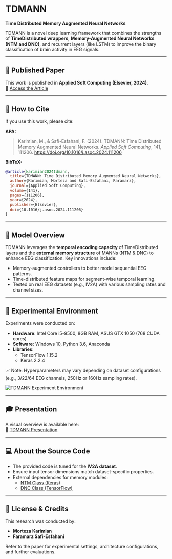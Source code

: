 # TDMANN
**Time Distributed Memory Augmented Neural Networks**

TDMANN is a novel deep learning framework that combines the strengths of **TimeDistributed wrappers**, **Memory-Augmented Neural Networks (NTM and DNC)**, and recurrent layers (like LSTM) to improve the binary classification of brain activity in EEG signals.

---

## 📄 Published Paper

This work is published in **Applied Soft Computing (Elsevier, 2024)**.  
📘 [Access the Article](https://doi.org/10.1016/j.asoc.2024.111206)

---

## 📌 How to Cite

If you use this work, please cite:

**APA:**
> Karimian, M., & Safi-Esfahani, F. (2024). TDMANN: Time Distributed Memory Augmented Neural Networks. *Applied Soft Computing*, 141, 111206. https://doi.org/10.1016/j.asoc.2024.111206

**BibTeX:**
```bibtex
@article{karimian2024tdmann,
  title={TDMANN: Time Distributed Memory Augmented Neural Networks},
  author={Karimian, Morteza and Safi-Esfahani, Faramarz},
  journal={Applied Soft Computing},
  volume={141},
  pages={111206},
  year={2024},
  publisher={Elsevier},
  doi={10.1016/j.asoc.2024.111206}
}
```

---

## 🧠 Model Overview

TDMANN leverages the **temporal encoding capacity** of TimeDistributed layers and the **external memory structure** of MANNs (NTM & DNC) to enhance EEG classification. Key innovations include:

- Memory-augmented controllers to better model sequential EEG patterns.
- Time-distributed feature maps for segment-wise temporal learning.
- Tested on real EEG datasets (e.g., IV2A) with various sampling rates and channel sizes.

---

## 🧪 Experimental Environment

Experiments were conducted on:
- **Hardware**: Intel Core i5-9500, 8GB RAM, ASUS GTX 1050 (768 CUDA cores)
- **Software**: Windows 10, Python 3.6, Anaconda
- **Libraries**:
  - TensorFlow 1.15.2
  - Keras 2.2.4

📈 Note: Hyperparameters may vary depending on dataset configurations (e.g., 3/22/64 EEG channels, 250Hz or 160Hz sampling rates).

![TDMANN Experiment Environment](https://github.com/karimian5188/TDMANN/blob/main/Environment.jpg)

---

## 🎓 Presentation

A visual overview is available here:  
🔗 [TDMANN Presentation](https://github.com/MortezaKarimian/TDMANN/blob/main/TDMANN_presentation.ppsx)

---

## 💻 About the Source Code

- The provided code is tuned for the **IV2A dataset**.
- Ensure input tensor dimensions match dataset-specific properties.
- External dependencies for memory modules:
  - [NTM Class (Keras)](https://github.com/flomlo/ntm_keras)
  - [DNC Class (TensorFlow)](https://github.com/willsq/tf-DNC)

---

## 📜 License & Credits

This research was conducted by:
- **Morteza Karimian**
- **Faramarz Safi-Esfahani**

Refer to the paper for experimental settings, architecture configurations, and further evaluations.
